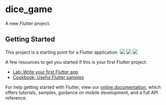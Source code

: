 # dice_game

A new Flutter project.

## Getting Started

This project is a starting point for a Flutter application.
![](https://user-images.githubusercontent.com/43435727/61551667-65f49700-aa73-11e9-95ca-dcd9e0cad899.png)
![](https://user-images.githubusercontent.com/43435727/61551747-a0f6ca80-aa73-11e9-8aaa-6e7d39b0796d.png)
![](https://user-images.githubusercontent.com/43435727/61551847-ec10dd80-aa73-11e9-96fa-aeff87157936.png)

A few resources to get you started if this is your first Flutter project:

- [Lab: Write your first Flutter app](https://flutter.dev/docs/get-started/codelab)
- [Cookbook: Useful Flutter samples](https://flutter.dev/docs/cookbook)

For help getting started with Flutter, view our 
[online documentation](https://flutter.dev/docs), which offers tutorials, 
samples, guidance on mobile development, and a full API reference.
